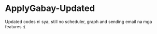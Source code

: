 # ApplyGabay-Updated
Updated codes ni sya, still no scheduler, graph and sending email na mga features :(
